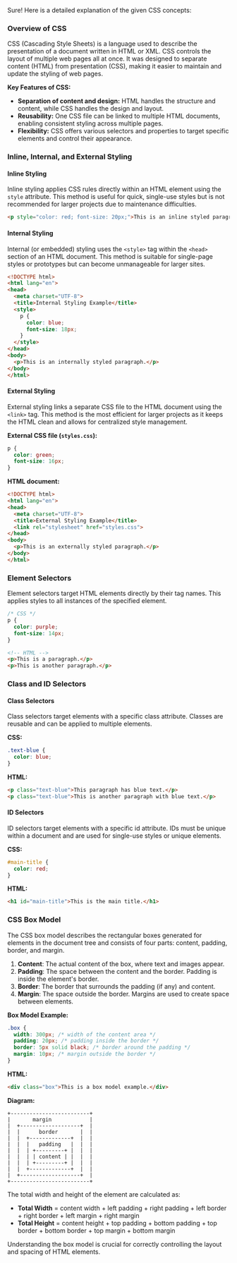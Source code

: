 Sure! Here is a detailed explanation of the given CSS concepts:

### Overview of CSS

CSS (Cascading Style Sheets) is a language used to describe the presentation of a document written in HTML or XML. CSS controls the layout of multiple web pages all at once. It was designed to separate content (HTML) from presentation (CSS), making it easier to maintain and update the styling of web pages.

**Key Features of CSS:**
- **Separation of content and design:** HTML handles the structure and content, while CSS handles the design and layout.
- **Reusability:** One CSS file can be linked to multiple HTML documents, enabling consistent styling across multiple pages.
- **Flexibility:** CSS offers various selectors and properties to target specific elements and control their appearance.

### Inline, Internal, and External Styling

#### Inline Styling
Inline styling applies CSS rules directly within an HTML element using the `style` attribute. This method is useful for quick, single-use styles but is not recommended for larger projects due to maintenance difficulties.

```html
<p style="color: red; font-size: 20px;">This is an inline styled paragraph.</p>
```

#### Internal Styling
Internal (or embedded) styling uses the `<style>` tag within the `<head>` section of an HTML document. This method is suitable for single-page styles or prototypes but can become unmanageable for larger sites.

```html
<!DOCTYPE html>
<html lang="en">
<head>
  <meta charset="UTF-8">
  <title>Internal Styling Example</title>
  <style>
    p {
      color: blue;
      font-size: 18px;
    }
  </style>
</head>
<body>
  <p>This is an internally styled paragraph.</p>
</body>
</html>
```

#### External Styling
External styling links a separate CSS file to the HTML document using the `<link>` tag. This method is the most efficient for larger projects as it keeps the HTML clean and allows for centralized style management.

**External CSS file (`styles.css`):**
```css
p {
  color: green;
  font-size: 16px;
}
```

**HTML document:**
```html
<!DOCTYPE html>
<html lang="en">
<head>
  <meta charset="UTF-8">
  <title>External Styling Example</title>
  <link rel="stylesheet" href="styles.css">
</head>
<body>
  <p>This is an externally styled paragraph.</p>
</body>
</html>
```

### Element Selectors

Element selectors target HTML elements directly by their tag names. This applies styles to all instances of the specified element.

```css
/* CSS */
p {
  color: purple;
  font-size: 14px;
}
```

```html
<!-- HTML -->
<p>This is a paragraph.</p>
<p>This is another paragraph.</p>
```

### Class and ID Selectors

#### Class Selectors
Class selectors target elements with a specific class attribute. Classes are reusable and can be applied to multiple elements.

**CSS:**
```css
.text-blue {
  color: blue;
}
```

**HTML:**
```html
<p class="text-blue">This paragraph has blue text.</p>
<p class="text-blue">This is another paragraph with blue text.</p>
```

#### ID Selectors
ID selectors target elements with a specific id attribute. IDs must be unique within a document and are used for single-use styles or unique elements.

**CSS:**
```css
#main-title {
  color: red;
}
```

**HTML:**
```html
<h1 id="main-title">This is the main title.</h1>
```

### CSS Box Model

The CSS box model describes the rectangular boxes generated for elements in the document tree and consists of four parts: content, padding, border, and margin.

1. **Content**: The actual content of the box, where text and images appear.
2. **Padding**: The space between the content and the border. Padding is inside the element's border.
3. **Border**: The border that surrounds the padding (if any) and content.
4. **Margin**: The space outside the border. Margins are used to create space between elements.

**Box Model Example:**

```css
.box {
  width: 300px; /* width of the content area */
  padding: 20px; /* padding inside the border */
  border: 5px solid black; /* border around the padding */
  margin: 10px; /* margin outside the border */
}
```

**HTML:**
```html
<div class="box">This is a box model example.</div>
```

**Diagram:**

```
+-------------------------+
|       margin            |
|  +-------------------+  |
|  |      border       |  |
|  |  +-------------+  |  |
|  |  |   padding   |  |  |
|  |  | +---------+ |  |  |
|  |  | | content | |  |  |
|  |  | +---------+ |  |  |
|  |  +-------------+  |  |
|  +-------------------+  |
+-------------------------+
```

The total width and height of the element are calculated as:

- **Total Width** = content width + left padding + right padding + left border + right border + left margin + right margin
- **Total Height** = content height + top padding + bottom padding + top border + bottom border + top margin + bottom margin

Understanding the box model is crucial for correctly controlling the layout and spacing of HTML elements.